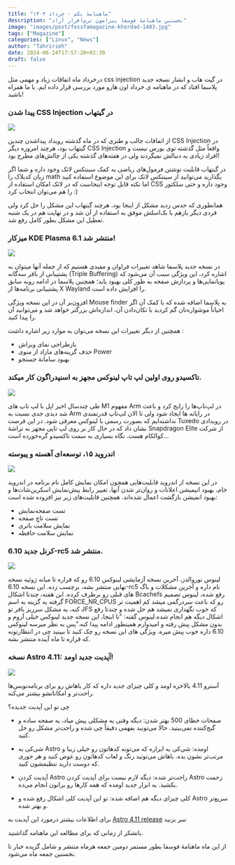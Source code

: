 ```yaml
---
title: "ماهنامهٔ یکم - خرداد ۱۴۰۳"
description: "نخستین ماهنامهٔ فوسفا پیرامون نرم‌افزار آزاد"
image: "images/post/fossfamagazine-khordad-1403.jpg"
tags: ["Magazine"]
categories: ["Linux", "News"]
author: "Tahririeh"
date: 2024-06-24T17:57:20+03:30
draft: false
---
```


درخرداد ماه اتفاقات زیاد و مهمی مثل css injection در گیت هاب و انشار نسخه جدید پلاسما افتاد که در ماهنامه ی خرداد اون هارو مورد بررسی قرار داده ایم. با ما همراه باشید!

### پیدا شدن CSS Injection در گیتهاب

![](/images/post/fossfamagazine-khordad-1403/1.jpg)


از اتفاقات جالب و طنزی که در ماه گذشته رویداد پیداشدن چندین CSS Injection در گیتهاب بود، هرچند امروزه دیگر CSS Injection واقعاُ مثل گذشته توی بورس نیست و افراد زیادی به دنبالش نمیگردند ولی در هفته‌های گذشته یکی از چالش‌های مطرح بود!

در گیتهاب قابلیت نوشتن فرمول‌های ریاضی به کمک سینتکس لاتک وجود داره و شما اگر زبان کدبلاک را  math  بگذارید می‌توانید از سینتکس لاتک برای این موضوع استفاده کنید اما نکته قابل توجه اینجاست که در لاتک امکان استفاده از CSS وجود داره و حتی سلکتور را هم می‌توان انتخاب کرد :)

همانطوری که حدس زدید مشکل از اینجا بود، هرچند گیتهاب این مشکل را حل کرد ولی فردی دیگر بازهم با بک‌اسلش موفق به استفاده از آن شد و در نهایت هم در یک شنبه تعطیل این مشکل بطور کامل رفع شد.


### میزکار KDE Plasma 6.1 منتشر شد!

![](/images/post/fossfamagazine-khordad-1403/2.png)

در نسخه جدید پلاسما شاهد تغییرات فراوان و مفیدی هستیم که از جمله آنها میتوان به پشتیبانی از بافر سه‌گانه (Triple Buffering) اشاره کرد، این ویژگی سبب آن می‌شود که پویانمایی‌ها و پردازش صفحه به طور کلی بهبود یابد؛ همچنین پلاسما در ادامه رویه سابق پشتیبانی برنامه‌ها از X Wayland را افزایش داده است.

افزون‌بر آن در این نسخه ویژگی Mouse finder به پلاسما اضافه شده که با کمک آن اگر احیاناُ موشواره‌تان گم کردید با تکان‌دادن آن، اندازه‌اش بزرگتر خواهد شد و می‌توانید آن را پیدا کنید.

همچنین از دیگر تغییرات این نسخه می‌توان به موارد زیر اشاره داشت :
- بازطراحی نمای ویراش
- حذف گزینه‌های مازاد از منوی Power
- بهبود سامانهٔ جستجو

### تاکسیدو روی اولین لپ تاپ لینوکس مجهز به اسنپدراگون کار میکند.

![](/images/post/fossfamagazine-khordad-1403/3.png)

طی چندسال اخیر اپل با لپ تاپ های M1 مفهوم Arm در لپ‌تاپ‌ها را رایج کرد و باعث شد دیدی جدی نسبت به Arm در رایانه ها ایجاد شود ولی تا الان لپ‌تاپ قدرتمندی نداشته‌ایم که بصورت رسمی با لینوکس معرفی شود. در این فرصت Tuxedo در رویدادی نشان داد که در حال کار بر روی لپ تاپی مجهز به تراشهٔ Snapdragon Elite از شرکت کوالکام هست. نگاه بسیاری به سمت تاکسیدو گره‌خورده است...


### اندروید ۱۵، توسعه‌ای آهسته و پیوسته

![](/images/post/fossfamagazine-khordad-1403/4.png)

در این نسخه از اندروید قابلیت‌هایی همچون امکان نمایش کامل نام برنامه در اندروید خام، بهبود انیمیشن اعلانات و روان‌تر شدن آنها، تغییر رابط پیش‌نمایش اسکرین‌شات‌ها و بهبود انمیشن بازگشت اعمال شده‌اند.
همچنین قابلیت‌های زیر نیز افزوده شده است:
- تست صفحه‌نمایش
- تست تاچِ صفحه
- نمایش سلامت باتری
- نمایش سلامت حافظه


### کرنل جدید 6.10-rc5 منتشر شد.
![](/images/post/fossfamagazine-khordad-1403/5.jpg)

لینوس توروالدز، آخرین نسخه آزمایشی لینوکس 6.10 رو که قراره تا میانه ژوئیه نسخه نهایی منتشر بشه، برچسب زده.
این نسخه 6.10-rc5 نام داره و آخرین مشکلات و باگ های قبلی رو برطرف کرده. این هفته، چندتا اشکال Bcachefs رفع شده، لینوس تصمیم گرفته یه گزینه به اسم FORCE_NR_CPUS رو که باعث سردرگمی میشد کم اهمیت تر کنه، یه مشکل سرریز بافر تو JFS که خوب نگهداری نمیشد هم حل شده و چندتا رفع اشکال دیگه هم انجام شده.لینوس گفته: "تا اینجا، این نسخه جدید لینوکس خیلی آروم و بدون مشکل پیش رفته و امیدوارم همینطور ادامه پیدا کنه."پس به نظر میرسه لینوکس 6.10 داره خوب پیش میره. ویژگی های این نسخه رو چک کنید تا ببینید چی در انتظارتونه که قراره تا ماه آینده منتشر بشه.

### نسخه Astro 4.11: آپدیت جدید اومد!
![](/images/post/fossfamagazine-khordad-1403/6.webp)

آسترو 4.11 بالاخره اومد و کلی چیزای جدید داره که کار باهاش رو برای برنامه‌نویس‌ها راحت‌تر و امکاناتشو بیشتر می‌کنه.

چی تو این آپدیت جدیده؟

- صفحات خطای 500 بهتر شدن: دیگه وقتی یه مشکلی پیش میاد، یه صفحه ساده و گیج‌کننده نمی‌بینید. حالا می‌تونید بفهمی دقیقاً چی شده و راحت‌تر مشکل رو حل کنید.

- شی‌کی به Astro اومده: شی‌کی یه ابزاره که می‌تونه کدهاتون رو خیلی زیبا و مرتب‌تر نشون بده. باهاش می‌تونید رنگ و لعاب کدهاتون رو عوض کنید و هر جوری که دوست دارید تنظیمشون کنید.

- آپدیت کردن Astro راحت‌تر شده: دیگه لازم نیست برای آپدیت کردن Astro زحمت بکشیذ. یه ابزار جدید اومده که همه کارها رو براتون انجام می‌ده.

- کلی چیزای دیگه هم اضافه شده: تو این آپدیت کلی اشکال رفع شده و Astro سریع‌تر و بهتر شده.

برای اطلاعات بیشتر درمورد این آپدیت به  [Astro 4.11 release](https://astro.build/blog/astro-4110/?ref=dailydev)  سر بزنید


باتشکر از زمانی که برای مطالعه این ماهنامه گذاشتید.

از این ماه ماهنامهٔ فوسفا بطور مستمر دومین جمعه هرماه منتشر و شامل گزیده خبار تا نخستین جمعه ماه می‌شود.
  